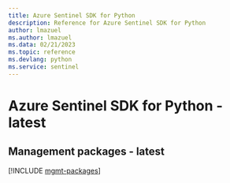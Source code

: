 ```yaml
---
title: Azure Sentinel SDK for Python
description: Reference for Azure Sentinel SDK for Python
author: lmazuel
ms.author: lmazuel
ms.data: 02/21/2023
ms.topic: reference
ms.devlang: python
ms.service: sentinel
---
```

# Azure Sentinel SDK for Python - latest

## Management packages - latest
[!INCLUDE [mgmt-packages](sentinel-mgmt-index.md)]